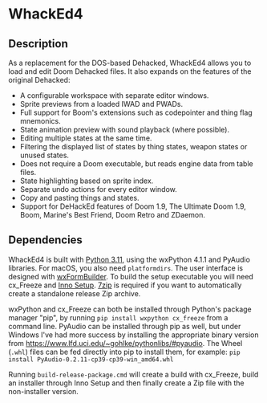 WhackEd4
========

Description
-----------
As a replacement for the DOS-based Dehacked, WhackEd4 allows you to load and edit Doom Dehacked files.
It also expands on the features of the original Dehacked:

- A configurable workspace with separate editor windows.
- Sprite previews from a loaded IWAD and PWADs.
- Full support for Boom's extensions such as codepointer and thing flag mnemonics.
- State animation preview with sound playback (where possible).
- Editing multiple states at the same time.
- Filtering the displayed list of states by thing states, weapon states or unused states.
- Does not require a Doom executable, but reads engine data from table files.
- State highlighting based on sprite index.
- Separate undo actions for every editor window.
- Copy and pasting things and states.
- Support for DeHackEd features of Doom 1.9, The Ultimate Doom 1.9, Boom, Marine's Best Friend, Doom Retro and ZDaemon.

Dependencies
------------
WhackEd4 is built with [Python 3.11](https://www.python.org/downloads/), using the wxPython 4.1.1 and PyAudio libraries. For macOS, you also need `platformdirs`. The user interface is designed with [wxFormBuilder](https://github.com/wxFormBuilder/wxFormBuilder/releases).
To build the setup executable you will need cx_Freeze and [Inno Setup](https://jrsoftware.org/isdl.php). [7zip](https://www.7-zip.org/download.html) is required if you want to automatically create a standalone release Zip archive.

wxPython and cx_Freeze can both be installed through Python's package manager "pip", by running `pip install wxpython cx_freeze` from a command line. PyAudio can be installed through pip as well, but under Windows I've had more success by installing the appropriate binary version from https://www.lfd.uci.edu/~gohlke/pythonlibs/#pyaudio. The Wheel (`.whl`) files can be fed directly into pip to install them, for example: `pip install PyAudio‑0.2.11‑cp39‑cp39‑win_amd64.whl`

Running `build-release-package.cmd` will create a build with cx_Freeze, build an installer through Inno Setup and then finally create a Zip file with the non-installer version.
